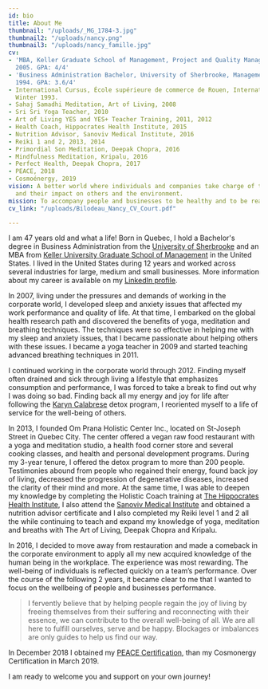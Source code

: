 ```yaml
---
id: bio
title: About Me
thumbnail: "/uploads/_MG_1784-3.jpg"
thumbnail2: "/uploads/nancy.png"
thumbnail3: "/uploads/nancy_famille.jpg"
cv:
- 'MBA, Keller Graduate School of Management, Project and Quality Management, April
  2005. GPA: 4/4'
- 'Business Administration Bachelor, University of Sherbrooke, Management, September
  1994. GPA: 3.6/4'
- International Cursus, École supérieure de commerce de Rouen, International Management,
  Winter 1993.
- Sahaj Samadhi Meditation, Art of Living, 2008
- Sri Sri Yoga Teacher, 2010
- Art of Living YES and YES+ Teacher Training, 2011, 2012
- Health Coach, Hippocrates Health Institute, 2015
- Nutrition Advisor, Sanoviv Medical Institute, 2016
- Reiki 1 and 2, 2013, 2014
- Primordial Son Meditation, Deepak Chopra, 2016
- Mindfulness Meditation, Kripalu, 2016
- Perfect Health, Deepak Chopra, 2017
- PEACE, 2018
- Cosmoénergy, 2019
vision: A better world where individuals and companies take charge of their well-being
  and their impact on others and the environment.
mission: To accompany people and businesses to be healthy and to be realized.
cv_link: "/uploads/Bilodeau_Nancy_CV_Court.pdf"

---
```

I am 47 years old and what a life! Born in Quebec, I hold a Bachelor's degree in Business Administration from the [University of Sherbrooke](https://www.usherbrooke.ca/) and an MBA from [Keller University Graduate School of Management](https://www.keller.edu/) in the United States. I lived in the United States during 12 years and worked across several industries for large, medium and small businesses. More information about my career is available on my [LinkedIn profile](https://www.linkedin.com/in/nancybilodeau/).

In 2007, living under the pressures and demands of working in the corporate world, I developed sleep and anxiety issues that affected my work performance and quality of life. At that time, I embarked on the global health research path and discovered the benefits of yoga, meditation and breathing techniques. The techniques were so effective in helping me with my sleep and anxiety issues, that I became passionate about helping others with these issues. I became a yoga teacher in 2009 and started teaching advanced breathing techniques in 2011.

I continued working in the corporate world through 2012. Finding myself often drained and sick through living a lifestyle that emphasizes consumption and performance, I was forced to take a break to find out why I was doing so bad. Finding back all my energy and joy for life after following the [Karyn Calabrese](https://karynraw.com/) detox program, I reoriented myself to a life of service for the well-being of others.

In 2013, I founded Om Prana Holistic Center Inc., located on St-Joseph Street in Quebec City. The center offered a vegan raw food restaurant with a yoga and meditation studio, a health food corner store and several cooking classes, and health and personal development programs. During my 3-year tenure, I offered the detox program to more than 200 people. Testimonies abound from people who regained their energy, found back joy of living, decreased the progression of degenerative diseases, increased the clarity of their mind and more. At the same time, I was able to deepen my knowledge by completing the Holistic Coach training at [The Hippocrates Health Institute](https://hippocratesinst.org/), I also attend the [Sanoviv Medical Institute](http://www.sanoviv.com/) and obtained a nutrition advisor certificate and I also completed my Reiki level 1 and 2 all the while continuing to teach and expand my knowledge of yoga, meditation and breaths with The Art of Living, Deepak Chopra and Kripalu.

In 2016, I decided to move away from restauration and made a comeback in the corporate environment to apply all my new acquired knowledge of the human being in the workplace. The experience was most rewarding. The well-being of individuals is reflected quickly on a team’s performance. Over the course of the following 2 years, it became clear to me that I wanted to focus on the wellbeing of people and businesses performance.

> I fervently believe that by helping people regain the joy of living by freeing themselves from their suffering and reconnecting with their essence, we can contribute to the overall well-being of all. We are all here to fulfill ourselves, serve and be happy. Blockages or imbalances are only guides to help us find our way.

In December 2018 I obtained my [PEACE Certification](http://stephanedrouet.com/), than my Cosmonergy Certification in March 2019.

I am ready to welcome you and support on your own journey!